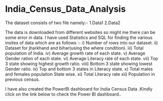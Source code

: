 # India_Census_Data_Analysis
The dataset consists of two file namely:-
1.Data1
2.Data2

The data is downloaded from different websites so might me there can be some error in data.
I have used Statistics and SQL for finding the various insites of data which are as follows :-
i) Number of rows into our dataset.
ii) Dataset for jharkhand and bihar(using the where condition).
iii) Total population of India.
iv) Average growth rate of each state.
v) Average Gender ration of each state.
vi) Average Literacy rate of each state.
vii) Top 3 state showing highest growth ratio.
viii) Bottom 3 state showing lowest Gender ratio.
ix) Top and bottom 3 states in Literacy state.
x) Total males and females population State wise.
xi) Total Literacy rate
xii) Population in previous census.

I have also created the PowerBI dashboard for India Census Data .Kindly click on the link below to check the Power BI dashboard..
